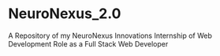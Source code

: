 # NeuroNexus_2.0
A Repository of my NeuroNexus Innovations Internship of Web Development Role as a Full Stack Web Developer
